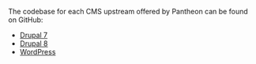 <p>The codebase for each CMS upstream offered by Pantheon can be found on GitHub:</p>

<ul>
  <li><a href="https://github.com/pantheon-systems/drops-7" class="external">Drupal 7</a></li>
  <li><a href="https://github.com/pantheon-systems/drops-8" class="external">Drupal 8</a></li>
  <li><a href="https://github.com/pantheon-systems/wordpress" class="external">WordPress</a></li>
</ul>
